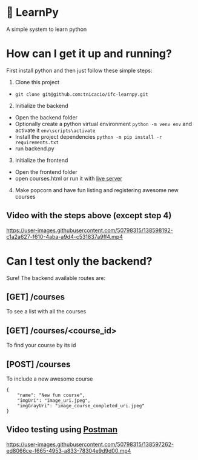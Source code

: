 # :pie: LearnPy
A simple system to learn python

# How can I get it up and running?
First install python and then just follow these simple steps:

1. Clone this project
- ```git clone git@github.com:tnicacio/ifc-learnpy.git```

2. Initialize the backend
- Open the backend folder
- Optionally create a python virtual environment ```python -m venv env``` and activate it ```env\scripts\activate```
- Install the project dependencies ```python -m pip install -r requirements.txt```
- run backend.py

3. Initialize the frontend
- Open the frontend folder
- open courses.html or run it with [live server](https://marketplace.visualstudio.com/items?itemName=ritwickdey.LiveServer)

4. Make popcorn and have fun listing and registering awesome new courses

## Video with the steps above (except step 4)
https://user-images.githubusercontent.com/50798315/138598192-c1a2a627-f610-4aba-a9d4-c531837a9ff4.mp4

# Can I test only the backend?
Sure! The backend available routes are:

## [GET] /courses
To see a list with all the courses

## [GET] /courses/<course_id>
To find your course by its id

## [POST] /courses
To include a new awesome course
``` 
{
    "name": "New fun course",
    "imgUri": "image_uri.jpeg",
    "imgGrayUri": "image_course_completed_uri.jpeg"
}
```

## Video testing using [Postman](https://www.postman.com/)
https://user-images.githubusercontent.com/50798315/138597262-ed8066ce-f665-4953-a833-78304e9d9d00.mp4


